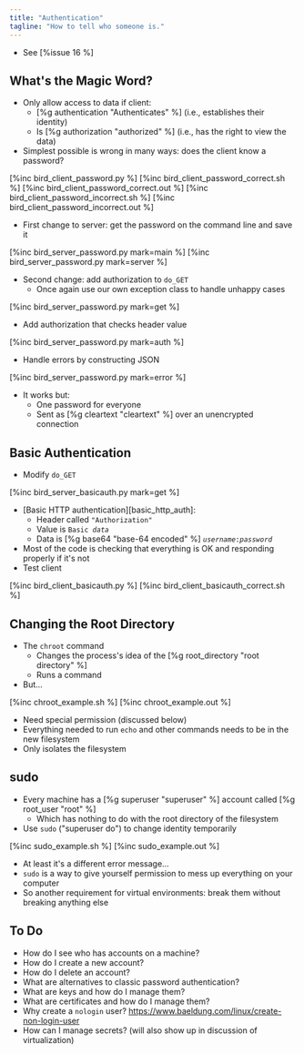 ```yaml
---
title: "Authentication"
tagline: "How to tell who someone is."
---
```


-   See [%issue 16 %]

## What's the Magic Word?

-   Only allow access to data if client:
    -   [%g authentication "Authenticates" %] (i.e., establishes their identity)
    -   Is [%g authorization "authorized" %] (i.e., has the right to view the data)
-   Simplest possible is wrong in many ways: does the client know a password?

[%inc bird_client_password.py %]
[%inc bird_client_password_correct.sh %]
[%inc bird_client_password_correct.out %]
[%inc bird_client_password_incorrect.sh %]
[%inc bird_client_password_incorrect.out %]

-   First change to server: get the password on the command line and save it

[%inc bird_server_password.py mark=main %]
[%inc bird_server_password.py mark=server %]

-   Second change: add authorization to `do_GET`
    -   Once again use our own exception class to handle unhappy cases

[%inc bird_server_password.py mark=get %]

-   Add authorization that checks header value

[%inc bird_server_password.py mark=auth %]

-   Handle errors by constructing JSON

[%inc bird_server_password.py mark=error %]

-   It works but:
    -   One password for everyone
    -   Sent as [%g cleartext "cleartext" %] over an unencrypted connection

## Basic Authentication

-   Modify `do_GET`

[%inc bird_server_basicauth.py mark=get %]

-   [Basic HTTP authentication][basic_http_auth]:
    -   Header called `"Authorization"`
    -   Value is <code>Basic <em>data</em></code>
    -   Data is [%g base64 "base-64 encoded" %] <code><em>username</em>:<em>password</em></code>
-   Most of the code is checking that everything is OK and responding properly if it's not
-   Test client

[%inc bird_client_basicauth.py %]
[%inc bird_client_basicauth_correct.sh %]

## Changing the Root Directory

-   The `chroot` command
    -   Changes the process's idea of the [%g root_directory "root directory" %]
    -   Runs a command
-   But…

[%inc chroot_example.sh %]
[%inc chroot_example.out %]

-   Need special permission (discussed below)
-   Everything needed to run `echo` and other commands needs to be in the new filesystem
-   Only isolates the filesystem

## sudo

-   Every machine has a [%g superuser "superuser" %] account called [%g root_user "root" %]
    -   Which has nothing to do with the root directory of the filesystem
-   Use `sudo` ("superuser do") to change identity temporarily

[%inc sudo_example.sh %]
[%inc sudo_example.out %]

-   At least it's a different error message…
-   `sudo` is a way to give yourself permission to mess up everything on your computer
-   So another requirement for virtual environments:
    break them without breaking anything else

## To Do

-   How do I see who has accounts on a machine?
-   How do I create a new account?
-   How do I delete an account?
-   What are alternatives to classic password authentication?
-   What are keys and how do I manage them?
-   What are certificates and how do I manage them?
-   Why create a `nologin` user? https://www.baeldung.com/linux/create-non-login-user
-   How can I manage secrets? (will also show up in discussion of virtualization)
